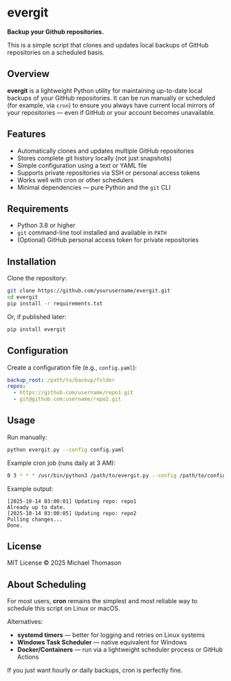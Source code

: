 # evergit

**Backup your Github repositories.**

This is a simple script that clones and updates local backups of GitHub repositories on a scheduled basis.

## Overview

**evergit** is a lightweight Python utility for maintaining up-to-date local backups of your GitHub repositories.
It can be run manually or scheduled (for example, via `cron`) to ensure you always have current local mirrors of your repositories — even if GitHub or your account becomes unavailable.

## Features

* Automatically clones and updates multiple GitHub repositories
* Stores complete git history locally (not just snapshots)
* Simple configuration using a text or YAML file
* Supports private repositories via SSH or personal access tokens
* Works well with cron or other schedulers
* Minimal dependencies — pure Python and the `git` CLI

## Requirements

* Python 3.8 or higher
* `git` command-line tool installed and available in `PATH`
* (Optional) GitHub personal access token for private repositories

## Installation

Clone the repository:

```bash
git clone https://github.com/yourusername/evergit.git
cd evergit
pip install -r requirements.txt
```

Or, if published later:

```bash
pip install evergit
```

## Configuration

Create a configuration file (e.g., `config.yaml`):

```yaml
backup_root: /path/to/backup/folder
repos:
  - https://github.com/username/repo1.git
  - git@github.com:username/repo2.git
```

## Usage

Run manually:

```bash
python evergit.py --config config.yaml
```

Example cron job (runs daily at 3 AM):

```bash
0 3 * * * /usr/bin/python3 /path/to/evergit.py --config /path/to/config.yaml >> /path/to/log.txt 2>&1
```

Example output:

```
[2025-10-14 03:00:01] Updating repo: repo1
Already up to date.
[2025-10-14 03:00:05] Updating repo: repo2
Pulling changes...
Done.
```

## License

MIT License © 2025 Michael Thomason

## About Scheduling

For most users, **cron** remains the simplest and most reliable way to schedule this script on Linux or macOS.

Alternatives:

* **systemd timers** — better for logging and retries on Linux systems
* **Windows Task Scheduler** — native equivalent for Windows
* **Docker/Containers** — run via a lightweight scheduler process or GitHub Actions

If you just want hourly or daily backups, cron is perfectly fine.
